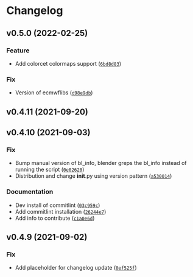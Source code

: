 # Changelog

<!--next-version-placeholder-->

## v0.5.0 (2022-02-25)
### Feature
* Add colorcet colormaps support ([`6bd8d83`](https://github.com/blendernc/blendernc/commit/6bd8d839a6709ba7ffad5a3cd35b6c0d7a764c7b))

### Fix
* Version of ecmwflibs ([`d98e9db`](https://github.com/blendernc/blendernc/commit/d98e9dbec3efbfd987f8bb9b99eb655d21a6c0a3))

## v0.4.11 (2021-09-20)


## v0.4.10 (2021-09-03)
### Fix
* Bump manual version of bl_info, blender greps the bl_info instead of running the script ([`0e02620`](https://github.com/blendernc/blendernc/commit/0e0262087d844200750ff865664ae764ec7cf4ad))
* Distribution and change __init__.py using version pattern ([`a530014`](https://github.com/blendernc/blendernc/commit/a530014cdc603194fedc2da024953f9ee1fc17e4))

### Documentation
* Dev install of commitlint ([`03c959c`](https://github.com/blendernc/blendernc/commit/03c959cdf35a54049b6e50f8a4125766b4f55e85))
* Add commitlint installation ([`26244e7`](https://github.com/blendernc/blendernc/commit/26244e79b70c918627ebd8cf4577a573d136752d))
* Add info to contribute ([`c1a0e6d`](https://github.com/blendernc/blendernc/commit/c1a0e6da184d75fba054220beab0709a01497974))

## v0.4.9 (2021-09-02)
### Fix
* Add placeholder for changelog update ([`0ef525f`](https://github.com/blendernc/blendernc/commit/0ef525fa2b2acbd48d11ec49855608ad5c83278f))

